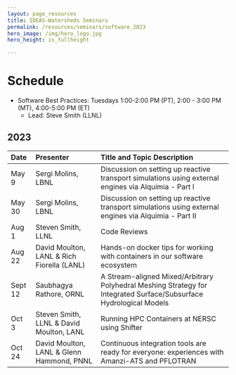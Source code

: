 ```yaml
---
layout: page_resources
title: IDEAS-Watersheds Seminars
permalink: /resources/seminars/software_2023
hero_image: /img/hero_logo.jpg
hero_height: is_fullheight

---
```


# Schedule
* Software Best Practices: Tuesdays 1:00-2:00 PM (PT), 2:00 - 3:00 PM (MT), 4:00-5:00 PM (ET)
  - Lead:  Steve Smith (LLNL)

## 2023

| Date      |   Presenter                            | Title and Topic Description                    |
|:----------|:---------------------------------------|:-----------------------------------------------|
| May 9    | Sergi Molins, LBNL  | Discussion on setting up reactive transport simulations using external engines via Alquimia - Part I |
| May 30    | Sergi Molins, LBNL  | Discussion on setting up reactive transport simulations using external engines via Alquimia - Part II |
| Aug 1 | Steven Smith, LLNL | Code Reviews |
| Aug 22 | David Moulton, LANL & Rich Fiorella (LANL) | Hands-on docker tips for working with containers in our software ecosystem |
| Sept 12 | Saubhagya Rathore, ORNL | A Stream-aligned Mixed/Arbitrary Polyhedral Meshing Strategy for Integrated Surface/Subsurface Hydrological Models |
| Oct 3 | Steven Smith, LLNL & David Moulton, LANL | Running HPC Containers at NERSC using Shifter |
| Oct 24 | David Moulton, LANL & Glenn Hammond, PNNL | Continuous integration tools are ready for everyone: experiences with Amanzi-ATS and PFLOTRAN |